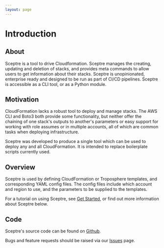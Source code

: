 ```yaml
---
layout: page
---
```


# Introduction

## About

Sceptre is a tool to drive Cloudformation. Sceptre manages the creating, updating and deletion of stacks, and provides meta commands to allow users to get information about their stacks. Sceptre is unopinionated, enterprise ready and designed to be run as part of CI/CD pipelines. Sceptre is accessible as a CLI tool, or as a Python module.


## Motivation

CloudFormation lacks a robust tool to deploy and manage stacks. The AWS CLI and Boto3 both provide some functionality, but neither offer the chaining of one stack's outputs to another's parameters or easy support for working with role assumes or in multiple accounts, all of which are common tasks when deploying infrastructure.

Sceptre was developed to produce a single tool which can be used to deploy any and all CloudFormation. It is intended to replace boilerplate scripts currently used.


## Overview

Sceptre is used by defining CloudFormation or Troposphere templates, and corresponding YAML config files. The config files include which account and region to use, and the parameters to be supplied to the templates.

For a tutorial on using Sceptre, see [Get Started](/guide), or find out more information about Sceptre below.


## Code

Sceptre's source code can be found on [Github](https://github.com/cloudreach/sceptre/).

Bugs and feature requests should be raised via our [Issues](https://github.com/cloudreach/sceptre/issues) page.

